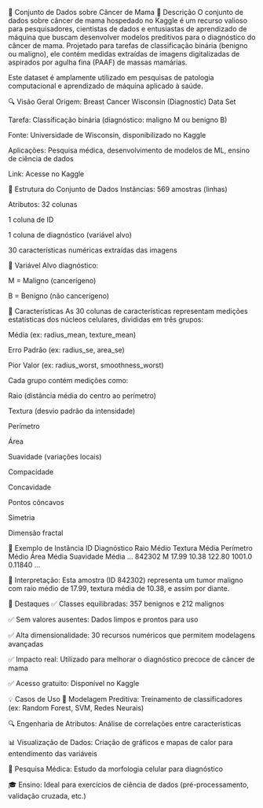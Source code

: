 🧬 Conjunto de Dados sobre Câncer de Mama
📄 Descrição
O conjunto de dados sobre câncer de mama hospedado no Kaggle é um recurso valioso para pesquisadores, cientistas de dados e entusiastas de aprendizado de máquina que buscam desenvolver modelos preditivos para o diagnóstico do câncer de mama. Projetado para tarefas de classificação binária (benigno ou maligno), ele contém medidas extraídas de imagens digitalizadas de aspirados por agulha fina (PAAF) de massas mamárias.

Este dataset é amplamente utilizado em pesquisas de patologia computacional e aprendizado de máquina aplicado à saúde.

🔍 Visão Geral
Origem: Breast Cancer Wisconsin (Diagnostic) Data Set

Tarefa: Classificação binária (diagnóstico: maligno M ou benigno B)

Fonte: Universidade de Wisconsin, disponibilizado no Kaggle

Aplicações: Pesquisa médica, desenvolvimento de modelos de ML, ensino de ciência de dados

Link: Acesse no Kaggle

🧾 Estrutura do Conjunto de Dados
Instâncias: 569 amostras (linhas)

Atributos: 32 colunas

1 coluna de ID

1 coluna de diagnóstico (variável alvo)

30 características numéricas extraídas das imagens

🎯 Variável Alvo
diagnóstico:

M = Maligno (cancerígeno)

B = Benigno (não cancerígeno)

🔬 Características
As 30 colunas de características representam medições estatísticas dos núcleos celulares, divididas em três grupos:

Média (ex: radius_mean, texture_mean)

Erro Padrão (ex: radius_se, area_se)

Pior Valor (ex: radius_worst, smoothness_worst)

Cada grupo contém medições como:

Raio (distância média do centro ao perímetro)

Textura (desvio padrão da intensidade)

Perímetro

Área

Suavidade (variações locais)

Compacidade

Concavidade

Pontos côncavos

Simetria

Dimensão fractal

🧾 Exemplo de Instância
ID	Diagnóstico	Raio Médio	Textura Média	Perímetro Médio	Área Média	Suavidade Média	...
842302	M	17.99	10.38	122.80	1001.0	0.11840	...

📝 Interpretação: Esta amostra (ID 842302) representa um tumor maligno com raio médio de 17.99, textura média de 10.38, e assim por diante.

🌟 Destaques
✅ Classes equilibradas: 357 benignos e 212 malignos

✅ Sem valores ausentes: Dados limpos e prontos para uso

✅ Alta dimensionalidade: 30 recursos numéricos que permitem modelagens avançadas

✅ Impacto real: Utilizado para melhorar o diagnóstico precoce de câncer de mama

✅ Acesso gratuito: Disponível no Kaggle

💡 Casos de Uso
🔬 Modelagem Preditiva: Treinamento de classificadores (ex: Random Forest, SVM, Redes Neurais)

🔍 Engenharia de Atributos: Análise de correlações entre características

📊 Visualização de Dados: Criação de gráficos e mapas de calor para entendimento das variáveis

🧪 Pesquisa Médica: Estudo da morfologia celular para diagnóstico

🎓 Ensino: Ideal para exercícios de ciência de dados (pré-processamento, validação cruzada, etc.)